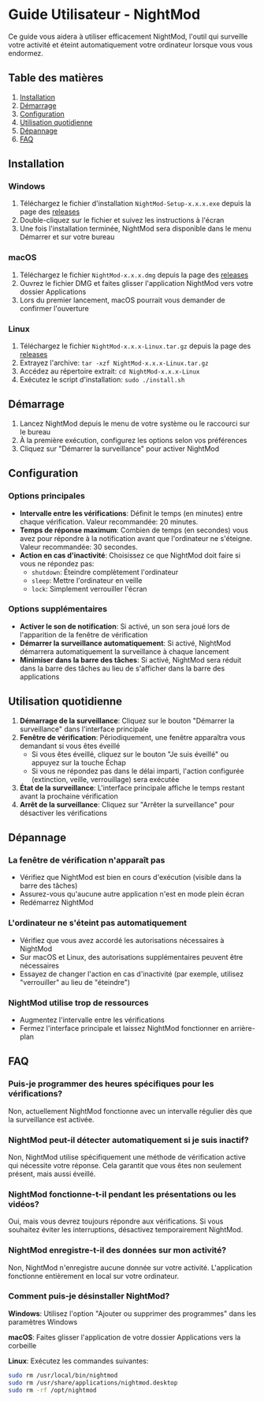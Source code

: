 # Guide Utilisateur - NightMod

Ce guide vous aidera à utiliser efficacement NightMod, l'outil qui surveille votre activité et éteint automatiquement votre ordinateur lorsque vous vous endormez.

## Table des matières

1. [Installation](#installation)
2. [Démarrage](#démarrage)
3. [Configuration](#configuration)
4. [Utilisation quotidienne](#utilisation-quotidienne)
5. [Dépannage](#dépannage)
6. [FAQ](#faq)

## Installation

### Windows

1. Téléchargez le fichier d'installation `NightMod-Setup-x.x.x.exe` depuis la page des [releases](https://github.com/kihw/nightmod/releases)
2. Double-cliquez sur le fichier et suivez les instructions à l'écran
3. Une fois l'installation terminée, NightMod sera disponible dans le menu Démarrer et sur votre bureau

### macOS

1. Téléchargez le fichier `NightMod-x.x.x.dmg` depuis la page des [releases](https://github.com/kihw/nightmod/releases)
2. Ouvrez le fichier DMG et faites glisser l'application NightMod vers votre dossier Applications
3. Lors du premier lancement, macOS pourrait vous demander de confirmer l'ouverture

### Linux

1. Téléchargez le fichier `NightMod-x.x.x-Linux.tar.gz` depuis la page des [releases](https://github.com/kihw/nightmod/releases)
2. Extrayez l'archive: `tar -xzf NightMod-x.x.x-Linux.tar.gz`
3. Accédez au répertoire extrait: `cd NightMod-x.x.x-Linux`
4. Exécutez le script d'installation: `sudo ./install.sh`

## Démarrage

1. Lancez NightMod depuis le menu de votre système ou le raccourci sur le bureau
2. À la première exécution, configurez les options selon vos préférences
3. Cliquez sur "Démarrer la surveillance" pour activer NightMod

## Configuration

### Options principales

- **Intervalle entre les vérifications**: Définit le temps (en minutes) entre chaque vérification. Valeur recommandée: 20 minutes.
- **Temps de réponse maximum**: Combien de temps (en secondes) vous avez pour répondre à la notification avant que l'ordinateur ne s'éteigne. Valeur recommandée: 30 secondes.
- **Action en cas d'inactivité**: Choisissez ce que NightMod doit faire si vous ne répondez pas:
  - `shutdown`: Éteindre complètement l'ordinateur
  - `sleep`: Mettre l'ordinateur en veille
  - `lock`: Simplement verrouiller l'écran

### Options supplémentaires

- **Activer le son de notification**: Si activé, un son sera joué lors de l'apparition de la fenêtre de vérification
- **Démarrer la surveillance automatiquement**: Si activé, NightMod démarrera automatiquement la surveillance à chaque lancement
- **Minimiser dans la barre des tâches**: Si activé, NightMod sera réduit dans la barre des tâches au lieu de s'afficher dans la barre des applications

## Utilisation quotidienne

1. **Démarrage de la surveillance**: Cliquez sur le bouton "Démarrer la surveillance" dans l'interface principale
2. **Fenêtre de vérification**: Périodiquement, une fenêtre apparaîtra vous demandant si vous êtes éveillé
   - Si vous êtes éveillé, cliquez sur le bouton "Je suis éveillé" ou appuyez sur la touche Échap
   - Si vous ne répondez pas dans le délai imparti, l'action configurée (extinction, veille, verrouillage) sera exécutée
3. **État de la surveillance**: L'interface principale affiche le temps restant avant la prochaine vérification
4. **Arrêt de la surveillance**: Cliquez sur "Arrêter la surveillance" pour désactiver les vérifications

## Dépannage

### La fenêtre de vérification n'apparaît pas

- Vérifiez que NightMod est bien en cours d'exécution (visible dans la barre des tâches)
- Assurez-vous qu'aucune autre application n'est en mode plein écran
- Redémarrez NightMod

### L'ordinateur ne s'éteint pas automatiquement

- Vérifiez que vous avez accordé les autorisations nécessaires à NightMod
- Sur macOS et Linux, des autorisations supplémentaires peuvent être nécessaires
- Essayez de changer l'action en cas d'inactivité (par exemple, utilisez "verrouiller" au lieu de "éteindre")

### NightMod utilise trop de ressources

- Augmentez l'intervalle entre les vérifications
- Fermez l'interface principale et laissez NightMod fonctionner en arrière-plan

## FAQ

### Puis-je programmer des heures spécifiques pour les vérifications?

Non, actuellement NightMod fonctionne avec un intervalle régulier dès que la surveillance est activée.

### NightMod peut-il détecter automatiquement si je suis inactif?

Non, NightMod utilise spécifiquement une méthode de vérification active qui nécessite votre réponse. Cela garantit que vous êtes non seulement présent, mais aussi éveillé.

### NightMod fonctionne-t-il pendant les présentations ou les vidéos?

Oui, mais vous devrez toujours répondre aux vérifications. Si vous souhaitez éviter les interruptions, désactivez temporairement NightMod.

### NightMod enregistre-t-il des données sur mon activité?

Non, NightMod n'enregistre aucune donnée sur votre activité. L'application fonctionne entièrement en local sur votre ordinateur.

### Comment puis-je désinstaller NightMod?

**Windows**:
Utilisez l'option "Ajouter ou supprimer des programmes" dans les paramètres Windows

**macOS**:
Faites glisser l'application de votre dossier Applications vers la corbeille

**Linux**:
Exécutez les commandes suivantes:

```bash
sudo rm /usr/local/bin/nightmod
sudo rm /usr/share/applications/nightmod.desktop
sudo rm -rf /opt/nightmod
```
